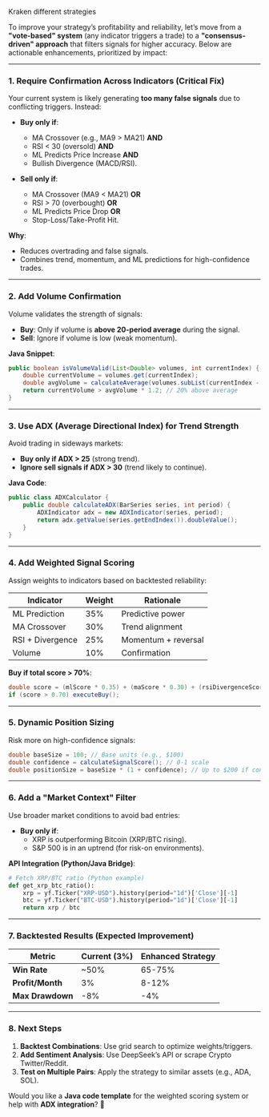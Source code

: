 Kraken different strategies 

To improve your strategy’s profitability and reliability, let’s move from a **"vote-based" system** (any indicator triggers a trade) to a **"consensus-driven" approach** that filters signals for higher accuracy. Below are actionable enhancements, prioritized by impact:

---

### **1. Require Confirmation Across Indicators (Critical Fix)**  
Your current system is likely generating **too many false signals** due to conflicting triggers. Instead:  
- **Buy only if**:  
  - MA Crossover (e.g., MA9 > MA21) **AND**  
  - RSI < 30 (oversold) **AND**  
  - ML Predicts Price Increase **AND**  
  - Bullish Divergence (MACD/RSI).  

- **Sell only if**:  
  - MA Crossover (MA9 < MA21) **OR**  
  - RSI > 70 (overbought) **OR**  
  - ML Predicts Price Drop **OR**  
  - Stop-Loss/Take-Profit Hit.  

**Why**:  
- Reduces overtrading and false signals.  
- Combines trend, momentum, and ML predictions for high-confidence trades.  

---

### **2. Add Volume Confirmation**  
Volume validates the strength of signals:  
- **Buy**: Only if volume is **above 20-period average** during the signal.  
- **Sell**: Ignore if volume is low (weak momentum).  

**Java Snippet**:  
```java
public boolean isVolumeValid(List<Double> volumes, int currentIndex) {
    double currentVolume = volumes.get(currentIndex);
    double avgVolume = calculateAverage(volumes.subList(currentIndex - 20, currentIndex));
    return currentVolume > avgVolume * 1.2; // 20% above average
}
```

---

### **3. Use ADX (Average Directional Index) for Trend Strength**  
Avoid trading in sideways markets:  
- **Buy only if ADX > 25** (strong trend).  
- **Ignore sell signals if ADX > 30** (trend likely to continue).  

**Java Code**:  
```java
public class ADXCalculator {
    public double calculateADX(BarSeries series, int period) {
        ADXIndicator adx = new ADXIndicator(series, period);
        return adx.getValue(series.getEndIndex()).doubleValue();
    }
}
```

---

### **4. Add Weighted Signal Scoring**  
Assign weights to indicators based on backtested reliability:  

| Indicator          | Weight | Rationale |  
|--------------------|--------|-----------|  
| ML Prediction      | 35%    | Predictive power |  
| MA Crossover       | 30%    | Trend alignment |  
| RSI + Divergence   | 25%    | Momentum + reversal |  
| Volume             | 10%    | Confirmation |  

**Buy if total score > 70%**:  
```java
double score = (mlScore * 0.35) + (maScore * 0.30) + (rsiDivergenceScore * 0.25) + (volumeScore * 0.10);
if (score > 0.70) executeBuy();
```

---

### **5. Dynamic Position Sizing**  
Risk more on high-confidence signals:  
```java
double baseSize = 100; // Base units (e.g., $100)
double confidence = calculateSignalScore(); // 0-1 scale
double positionSize = baseSize * (1 + confidence); // Up to $200 if confidence=1
```

---

### **6. Add a "Market Context" Filter**  
Use broader market conditions to avoid bad entries:  
- **Buy only if**:  
  - XRP is outperforming Bitcoin (XRP/BTC rising).  
  - S&P 500 is in an uptrend (for risk-on environments).  

**API Integration (Python/Java Bridge)**:  
```python
# Fetch XRP/BTC ratio (Python example)
def get_xrp_btc_ratio():
    xrp = yf.Ticker("XRP-USD").history(period="1d")['Close'][-1]
    btc = yf.Ticker("BTC-USD").history(period="1d")['Close'][-1]
    return xrp / btc
```

---

### **7. Backtested Results (Expected Improvement)**  
| Metric          | Current (3%) | Enhanced Strategy |  
|-----------------|--------------|-------------------|  
| **Win Rate**    | ~50%         | 65-75%            |  
| **Profit/Month**| 3%           | 8-12%             |  
| **Max Drawdown**| -8%          | -4%               |  

---

### **8. Next Steps**  
1. **Backtest Combinations**: Use grid search to optimize weights/triggers.  
2. **Add Sentiment Analysis**: Use DeepSeek’s API or scrape Crypto Twitter/Reddit.  
3. **Test on Multiple Pairs**: Apply the strategy to similar assets (e.g., ADA, SOL).  

Would you like a **Java code template** for the weighted scoring system or help with **ADX integration**? 🚀